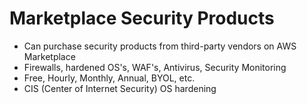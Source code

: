 # Marketplace Security Products

* Can purchase security products from third-party vendors on AWS Marketplace
* Firewalls, hardened OS's, WAF's, Antivirus, Security Monitoring
* Free, Hourly, Monthly, Annual, BYOL, etc.
* CIS \(Center of Internet Security\) OS hardening

